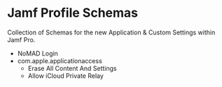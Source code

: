 # Jamf Profile Schemas

Collection of Schemas for the new Application & Custom Settings within Jamf Pro.
* NoMAD Login
* com.apple.applicationaccess 
  * Erase All Content And Settings
  * Allow iCloud Private Relay
